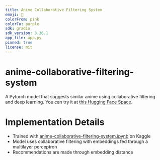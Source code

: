 ```yaml
---
title: Anime Collaborative Filtering System
emoji: 🗼
colorFrom: pink
colorTo: purple
sdk: gradio
sdk_version: 3.36.1
app_file: app.py
pinned: true
license: mit
---
```


# anime-collaborative-filtering-system

A Pytorch model that suggests similar anime using collaborative filtering and deep learning.
You can try it at [this Hugging Face Space](https://huggingface.co/spaces/EdZ123/anime-collaborative-filtering-system).

# Implementation Details
* Trained with [anime-collaborative-filtering-system.ipynb](anime-collaborative-filtering-system.ipynb) on Kaggle
* Model uses collaborative filtering with embeddings fed through a multilayer perceptron
* Recommendations are made through embedding distance
